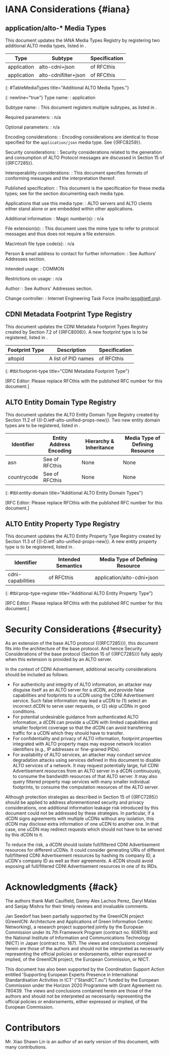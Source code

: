 <!-- Skip header line -->

# IANA Considerations {#iana}

## application/alto-* Media Types

This document updates the IANA Media Types Registry by registering two
additional ALTO media types, listed in [](#TableMediaTypes).

| Type        | Subtype              | Specification                   |
|-------------|----------------------|---------------------------------|
| application | alto-cdni+json       | [](#cdnifci) of RFCthis         |
| application | alto-cdnifilter+json | [](#filteredcdnifci) of RFCthis |
{: #TableMediaTypes title="Additional ALTO Media Types."}

{: newline="true"}
Type name:
: application

Subtype name:
: This document registers multiple subtypes, as listed in [](#TableMediaTypes).

Required parameters:
: n/a

Optional parameters:
: n/a

Encoding considerations:
: Encoding considerations are identical to those specified for the
  `application/json` media type. See {{RFC8259}}.

Security considerations:
: Security considerations related to the generation and consumption of ALTO
  Protocol messages are discussed in Section 15 of {{RFC7285}}.

Interoperability considerations:
: This document specifies formats of conforming messages and the interpretation
  thereof.

Published specification:
: This document is the specification for these media types; see
  [](#TableMediaTypes) for the section documenting each media type.

Applications that use this media type:
: ALTO servers and ALTO clients either stand alone or are embedded within other
  applications.

Additional information:
: Magic number(s):
  : n/a

  File extension(s):
  : This document uses the mime type to refer to protocol messages and thus does
  not require a file extension.

  Macintosh file type code(s):
  : n/a

Person &amp; email address to contact for further information:
: See Authors' Addresses section.

Intended usage:
: COMMON

Restrictions on usage:
: n/a

Author:
: See Authors' Addresses section.

Change controller:
: Internet Engineering Task Force (mailto:iesg@ietf.org).

## CDNI Metadata Footprint Type Registry

This document updates the CDNI Metadata Footprint Types Registry created by
Section 7.2 of {{RFC8006}}. A new footprint type is to be registered, listed in
[](#tbl:footprint-type).

| Footprint Type | Description         | Specification                     |
|----------------|---------------------|-----------------------------------|
| altopid        | A list of PID names | [](#cdnifcinetworkmap) of RFCthis |
{: #tbl:footprint-type title="CDNI Metadata Footprint Type"}

\[RFC Editor: Please replace RFCthis with the published RFC number for this
document.\]

## ALTO Entity Domain Type Registry

This document updates the ALTO Entity Domain Type Registry created by Section
11.2 of {{I-D.ietf-alto-unified-props-new}}. Two new entity domain types are to
be registered, listed in [](#tbl:entity-domain).

| Identifier  | Entity Address Encoding                   | Hierarchy &amp; Inheritance | Media Type of Defining Resource |
|-------------|-------------------------------------------|-----------------------------|---------------------------------|
| asn         | See [](#asn-entity-id) of RFCthis         | None                        | None                            |
| countrycode | See [](#countrycode-entity-id) of RFCthis | None                        | None                            |
{: #tbl:entity-domain title="Additional ALTO Entity Domain Types"}

\[RFC Editor: Please replace RFCthis with the published RFC number for this
document.\]

## ALTO Entity Property Type Registry

This document updates the ALTO Entity Property Type Registry created by Section
11.3 of {{I-D.ietf-alto-unified-props-new}}. A new entity property type is to
be registered, listed in [](#tbl:prop-type-register).

| Identifier        | Intended Semantics                     | Media Type of Defining Resource |
|-------------------|----------------------------------------|---------------------------------|
| cdni-capabilities | [](#capabilitytoproperties) of RFCthis | application/alto-cdni+json      |
{: #tbl:prop-type-register title="Additional ALTO Entity Property Type"}

\[RFC Editor: Please replace RFCthis with the published RFC number for this
document.\]

# Security Considerations {#security}

As an extension of the base ALTO protocol ({{RFC7285}}), this document fits into
the architecture of the base protocol. And hence Security Considerations of the
base protocol (Section 15 of {{RFC7285}}) fully apply when this extension is
provided by an ALTO server.

In the context of CDNI Advertisement, additional security considerations should
be included as follows:

* For authenticity and integrity of ALTO information, an attacker may disguise
  itself as an ALTO server for a dCDN, and provide false capabilities and
  footprints to a uCDN using the CDNI Advertisement service. Such false
  information may lead a uCDN to (1) select an incorrect dCDN to serve user
  requests, or (2) skip uCDNs in good conditions.
* For potential undesirable guidance from authenticated ALTO information, a dCDN
  can provide a uCDN with limited capabilities and smaller footprint coverage so
  that the dCDN can avoid transferring traffic for a uCDN which they should have
  to transfer.
* For confidentiality and privacy of ALTO information, footprint properties
  integrated with ALTO property maps may expose network location identifiers
  (e.g., IP addresses or fine-grained PIDs).
* For availability of ALTO services, an attacker may conduct service degradation
  attacks using services defined in this document to disable ALTO services of a
  network. It may request potentially large, full CDNI Advertisement resources
  from an ALTO server in a dCDN continuously, to consume the bandwidth resources
  of that ALTO server. It may also query filtered property map services with
  many smaller individual footprints, to consume the computation resources of
  the ALTO server.

Although protection strategies as described in Section 15 of {{RFC7285}} should
be applied to address aforementioned security and privacy considerations, one additional
information leakage risk introduced by this document could not be addressed by
these strategies. In particular, if a dCDN signs agreements with multiple uCDNs
without any isolation, this dCDN may disclose extra information of one uCDN to
another one. In that case, one uCDN may redirect requests which should not have
to be served by this dCDN to it.

To reduce the risk, a dCDN should isolate full/filtered CDNI Advertisement
resources for different uCDNs. It could consider generating URIs of different
full/filtered CDNI Advertisement resources by hashing its company ID, a uCDN's
company ID as well as their agreements. A dCDN should avoid exposing all
full/filtered CDNI Advertisement resources in one of its IRDs.

# Acknowledgments {#ack}

The authors thank Matt Caulfield, Danny Alex Lachos Perez, Daryl Malas and
Sanjay Mishra for their timely reviews and invaluable comments.

Jan Seedorf has been partially supported by the GreenICN project (GreenICN:
Architecture and Applications of Green Information Centric Networking), a
research project supported jointly by the European Commission under its 7th
Framework Program (contract no. 608518) and the National Institute of
Information and Communications Technology (NICT) in Japan (contract no. 167).
The views and conclusions contained herein are those of the authors and should
not be interpreted as necessarily representing the official policies or
endorsements, either expressed or implied, of the GreenICN project, the European
Commission, or NICT.

This document has also been supported by the Coordination Support Action
entitled 'Supporting European Experts Presence in lnternational Standardisation
Activities in ICT' ("StandlCT.eu") funded by the European Commission under the
Horizon 2020 Programme with Grant Agreement no. 780439. The views and
conclusions contained herein are those of the authors and should not be
interpreted as necessarily representing the official policies or endorsements,
either expressed or implied, of the European Commission.

# Contributors

Mr. Xiao Shawn Lin is an author of an early version of this document, with many
contributions.
